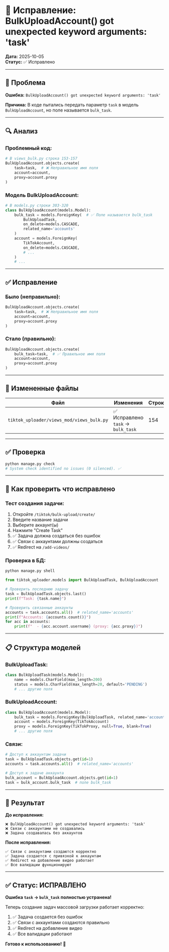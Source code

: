 # 🔧 Исправление: BulkUploadAccount() got unexpected keyword arguments: 'task'

**Дата:** 2025-10-05  
**Статус:** ✅ Исправлено

---

## 🐛 Проблема

**Ошибка:** `BulkUploadAccount() got unexpected keyword arguments: 'task'`

**Причина:** В коде пытались передать параметр `task` в модель `BulkUploadAccount`, но поле называется `bulk_task`.

---

## 🔍 Анализ

### **Проблемный код:**

```python
# В views_bulk.py строка 153-157
BulkUploadAccount.objects.create(
    task=task,  # ❌ Неправильное имя поля
    account=account,
    proxy=account.proxy
)
```

### **Модель BulkUploadAccount:**

```python
# В models.py строки 303-320
class BulkUploadAccount(models.Model):
    bulk_task = models.ForeignKey(  # ✅ Поле называется bulk_task
        BulkUploadTask, 
        on_delete=models.CASCADE, 
        related_name='accounts'
    )
    account = models.ForeignKey(
        TikTokAccount, 
        on_delete=models.CASCADE,
        # ...
    )
    # ...
```

---

## ✅ Исправление

### **Было (неправильно):**

```python
BulkUploadAccount.objects.create(
    task=task,  # ❌ Неправильное имя поля
    account=account,
    proxy=account.proxy
)
```

### **Стало (правильно):**

```python
BulkUploadAccount.objects.create(
    bulk_task=task,  # ✅ Правильное имя поля
    account=account,
    proxy=account.proxy
)
```

---

## 📁 Измененные файлы

| Файл | Изменения | Строки |
|------|-----------|--------|
| `tiktok_uploader/views_mod/views_bulk.py` | ✅ Исправлено `task` → `bulk_task` | 154 |

---

## ✅ Проверка

```bash
python manage.py check
# System check identified no issues (0 silenced). ✅
```

---

## 🧪 Как проверить что исправлено

### **Тест создания задачи:**

1. Откройте `/tiktok/bulk-upload/create/`
2. Введите название задачи
3. Выберите аккаунт(ы)
4. Нажмите "Create Task"
5. ✅ Задача должна создаться без ошибок
6. ✅ Связи с аккаунтами должны создаться
7. ✅ Redirect на `/add-videos/`

### **Проверка в БД:**

```python
python manage.py shell
```

```python
from tiktok_uploader.models import BulkUploadTask, BulkUploadAccount

# Проверить последнюю задачу
task = BulkUploadTask.objects.last()
print(f"Task: {task.name}")

# Проверить связанные аккаунты
accounts = task.accounts.all()  # related_name='accounts'
print(f"Accounts: {accounts.count()}")
for acc in accounts:
    print(f"  - {acc.account.username} (proxy: {acc.proxy})")
```

---

## 📋 Структура моделей

### **BulkUploadTask:**
```python
class BulkUploadTask(models.Model):
    name = models.CharField(max_length=200)
    status = models.CharField(max_length=20, default='PENDING')
    # ... другие поля
```

### **BulkUploadAccount:**
```python
class BulkUploadAccount(models.Model):
    bulk_task = models.ForeignKey(BulkUploadTask, related_name='accounts')  # ← bulk_task
    account = models.ForeignKey(TikTokAccount)
    proxy = models.ForeignKey(TikTokProxy, null=True, blank=True)
    # ... другие поля
```

### **Связи:**
```python
# Доступ к аккаунтам задачи
task = BulkUploadTask.objects.get(id=1)
accounts = task.accounts.all()  # related_name='accounts'

# Доступ к задаче аккаунта
bulk_account = BulkUploadAccount.objects.get(id=1)
task = bulk_account.bulk_task  # поле bulk_task
```

---

## 🎯 Результат

**До исправления:**
```
❌ BulkUploadAccount() got unexpected keyword arguments: 'task'
❌ Связи с аккаунтами не создавались
❌ Задача создавалась без аккаунтов
```

**После исправления:**
```
✅ Связи с аккаунтами создаются корректно
✅ Задача создается с привязкой к аккаунтам
✅ Redirect на добавление видео работает
✅ Все валидации функционируют
```

---

## ✅ Статус: ИСПРАВЛЕНО

**Ошибка `task` → `bulk_task` полностью устранена!**

Теперь создание задач массовой загрузки работает корректно:
1. ✅ Задача создается без ошибок
2. ✅ Связи с аккаунтами создаются правильно
3. ✅ Redirect на добавление видео
4. ✅ Все валидации работают

**Готово к использованию!** 🚀

